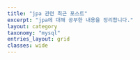 ```yaml
---
title: "jpa 관련 최근 포스트"
excerpt: "jpa에 대해 공부한 내용을 정리합니다."
layout: category
taxonomy: "mysql"
entries_layout: grid
classes: wide
---
```

